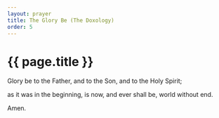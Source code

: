 ```yaml
---
layout: prayer
title: The Glory Be (The Doxology)
order: 5
---
```

# {{ page.title }}

Glory be to the Father, and to the Son, and to the Holy Spirit;

as it was in the beginning, is now, and ever shall be,
world without end.

Amen.

